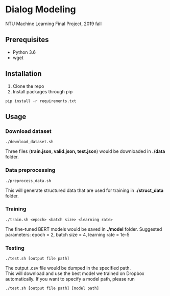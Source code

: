 # Dialog Modeling
NTU Machine Learning Final Project, 2019 fall

## Prerequisites
* Python 3.6
* wget

## Installation
1. Clone the repo
2. Install packages through pip
```
pip install -r requirements.txt
```

## Usage
### Download dataset
```
./download_dataset.sh
```
Three files (**train.json, valid.json, test.json**) would be downloaded in **./data** folder.
### Data preprocessing
```
./preprocess_data.sh
```
This will generate structured data that are used for training in **./struct_data** folder.
### Training
```
./train.sh <epoch> <batch size> <learning rate>
```
The fine-tuned BERT models would be saved in **./model** folder.
Suggested parameters: epoch = 2, batch size = 4, learning rate = 1e-5
### Testing
```
./test.sh [output file path]
```
The output .csv file would be dumped in the specified path.  
This will download and use the best model we trained on Dropbox automatically. If you want to specify a model path, please run
```
./test.sh [output file path] [model path]
```

